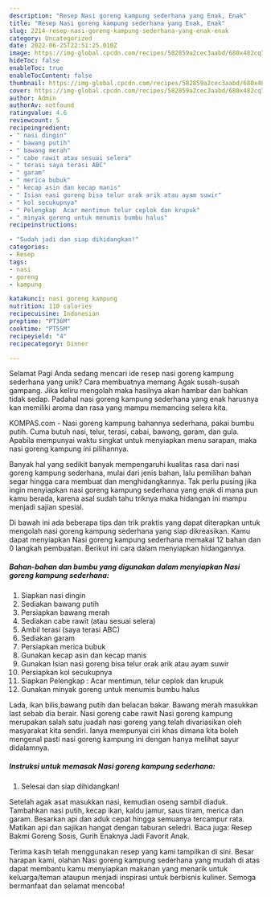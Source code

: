 ```yaml
---
description: "Resep Nasi goreng kampung sederhana yang Enak, Enak"
title: "Resep Nasi goreng kampung sederhana yang Enak, Enak"
slug: 2214-resep-nasi-goreng-kampung-sederhana-yang-enak-enak
category: Uncategorized
date: 2022-06-25T22:51:25.010Z
image: https://img-global.cpcdn.com/recipes/582859a2cec3aabd/680x482cq70/nasi-goreng-kampung-sederhana-foto-resep-utama.jpg
hideToc: false
enableToc: true
enableTocContent: false
thumbnail: https://img-global.cpcdn.com/recipes/582859a2cec3aabd/680x482cq70/nasi-goreng-kampung-sederhana-foto-resep-utama.jpg
cover: https://img-global.cpcdn.com/recipes/582859a2cec3aabd/680x482cq70/nasi-goreng-kampung-sederhana-foto-resep-utama.jpg
author: Admin
authorAv: notfound
ratingvalue: 4.6
reviewcount: 5
recipeingredient:
- " nasi dingin"
- " bawang putih"
- " bawang merah"
- " cabe rawit atau sesuai selera"
- " terasi saya terasi ABC"
- " garam"
- " merica bubuk"
- " kecap asin dan kecap manis"
- " Isian nasi goreng bisa telur orak arik atau ayam suwir"
- " kol secukupnya"
- " Pelengkap  Acar mentimun telur ceplok dan krupuk"
- " minyak goreng untuk menumis bumbu halus"
recipeinstructions:

- "Sudah jadi dan siap dihidangkan!"
categories:
- Resep
tags:
- nasi
- goreng
- kampung

katakunci: nasi goreng kampung 
nutrition: 110 calories
recipecuisine: Indonesian
preptime: "PT36M"
cooktime: "PT55M"
recipeyield: "4"
recipecategory: Dinner

---
```



Selamat Pagi Anda sedang mencari ide resep nasi goreng kampung sederhana yang unik? Cara membuatnya memang Agak susah-susah gampang. Jika keliru mengolah maka hasilnya akan hambar dan bahkan tidak sedap. Padahal nasi goreng kampung sederhana yang enak harusnya kan memiliki aroma dan rasa yang mampu memancing selera kita.


KOMPAS.com - Nasi goreng kampung bahannya sederhana, pakai bumbu putih. Cuma butuh nasi, telur, terasi, cabai, bawang, garam, dan gula. Apabila mempunyai waktu singkat untuk menyiapkan menu sarapan, maka nasi goreng kampung ini pilihannya.

Banyak hal yang sedikit banyak mempengaruhi kualitas rasa dari nasi goreng kampung sederhana, mulai dari jenis bahan, lalu pemilihan bahan segar hingga cara membuat dan menghidangkannya. Tak perlu pusing jika ingin menyiapkan nasi goreng kampung sederhana yang enak di mana pun kamu berada, karena asal sudah tahu triknya maka hidangan ini mampu menjadi sajian spesial.


Di bawah ini ada beberapa tips dan trik praktis yang dapat diterapkan untuk mengolah nasi goreng kampung sederhana yang siap dikreasikan. Kamu dapat menyiapkan Nasi goreng kampung sederhana memakai 12 bahan dan 0 langkah pembuatan. Berikut ini cara dalam menyiapkan hidangannya.

<!--inarticleads1-->

##### Bahan-bahan dan bumbu yang digunakan dalam menyiapkan Nasi goreng kampung sederhana:

1. Siapkan  nasi dingin
1. Sediakan  bawang putih
1. Persiapkan  bawang merah
1. Sediakan  cabe rawit (atau sesuai selera)
1. Ambil  terasi (saya terasi ABC)
1. Sediakan  garam
1. Persiapkan  merica bubuk
1. Gunakan  kecap asin dan kecap manis
1. Gunakan  Isian nasi goreng bisa telur orak arik atau ayam suwir
1. Persiapkan  kol secukupnya
1. Siapkan  Pelengkap : Acar mentimun, telur ceplok dan krupuk
1. Gunakan  minyak goreng untuk menumis bumbu halus


Lada, ikan bilis,bawang putih dan belacan bakar. Bawang merah masukkan last sebab dia berair. Nasi goreng cabe rawit Nasi goreng kampung merupakan salah satu juadah nasi goreng yang telah divariasikan oleh masyarakat kita sendiri. Ianya mempunyai ciri khas dimana kita boleh mengenal pasti nasi goreng kampung ini dengan hanya melihat sayur didalamnya. 

<!--inarticleads2-->

##### Instruksi untuk memasak Nasi goreng kampung sederhana:


1. Selesai dan siap dihidangkan!

Setelah agak asat masukkan nasi, kemudian oseng sambil diaduk. Tambahkan nasi putih, kecap ikan, kaldu jamur, saus tiram, merica dan garam. Besarkan api dan aduk cepat hingga semuanya tercampur rata. Matikan api dan sajikan hangat dengan taburan seledri. Baca juga: Resep Bakmi Goreng Sosis, Gurih Enaknya Jadi Favorit Anak. 

Terima kasih telah menggunakan resep yang kami tampilkan di sini. Besar harapan kami, olahan Nasi goreng kampung sederhana yang mudah di atas dapat membantu kamu menyiapkan makanan yang menarik untuk keluarga/teman ataupun menjadi inspirasi untuk berbisnis kuliner. Semoga bermanfaat dan selamat mencoba!
